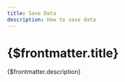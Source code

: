 ```yaml
---
title: Save Data
description: How to save data
---
```


# {$frontmatter.title}

{$frontmatter.description}

